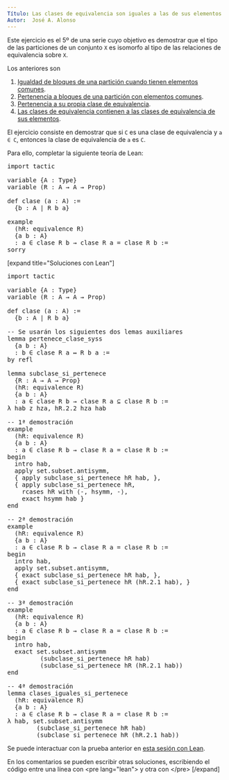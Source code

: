 ```yaml
---
Título: Las clases de equivalencia son iguales a las de sus elementos
Autor:  José A. Alonso
---
```


Este ejercicio es el 5º de una serie cuyo objetivo es demostrar que el tipo de las particiones de un conjunto `X` es isomorfo al tipo de las relaciones de equivalencia sobre `X`.

Los anteriores son
1. [Igualdad de bloques de una partición cuando tienen elementos comunes](https://bit.ly/2YfsvBZ).
2. [Pertenencia a bloques de una partición con elementos comunes](https://bit.ly/3l2onxZ).
3. [Pertenencia a su propia clase de equivalencia](https://bit.ly/3FlVKUy).
4. [Las clases de equivalencia contienen a las clases de equivalencia de sus elementos](https://bit.ly/3uwL1Sd).

El ejercicio consiste en demostrar que si `C` es una clase de equivalencia y `a ∈ C`, entonces la clase de equivalencia de `a` es `C`.

Para ello, completar la siguiente teoría de Lean:

<pre lang="lean">
import tactic

variable {A : Type}
variable (R : A → A → Prop)

def clase (a : A) :=
  {b : A | R b a}

example
  (hR: equivalence R)
  {a b : A}
  : a ∈ clase R b → clase R a = clase R b :=
sorry
</pre>

[expand title="Soluciones con Lean"]

<pre lang="lean">
import tactic

variable {A : Type}
variable (R : A → A → Prop)

def clase (a : A) :=
  {b : A | R b a}

-- Se usarán los siguientes dos lemas auxiliares
lemma pertenece_clase_syss
  {a b : A}
  : b ∈ clase R a ↔ R b a :=
by refl

lemma subclase_si_pertenece
  {R : A → A → Prop}
  (hR: equivalence R)
  {a b : A}
  : a ∈ clase R b → clase R a ⊆ clase R b :=
λ hab z hza, hR.2.2 hza hab

-- 1ª demostración
example
  (hR: equivalence R)
  {a b : A}
  : a ∈ clase R b → clase R a = clase R b :=
begin
  intro hab,
  apply set.subset.antisymm,
  { apply subclase_si_pertenece hR hab, },
  { apply subclase_si_pertenece hR,
    rcases hR with ⟨-, hsymm, -⟩,
    exact hsymm hab }
end

-- 2ª demostración
example
  (hR: equivalence R)
  {a b : A}
  : a ∈ clase R b → clase R a = clase R b :=
begin
  intro hab,
  apply set.subset.antisymm,
  { exact subclase_si_pertenece hR hab, },
  { exact subclase_si_pertenece hR (hR.2.1 hab), }
end

-- 3ª demostración
example
  (hR: equivalence R)
  {a b : A}
  : a ∈ clase R b → clase R a = clase R b :=
begin
  intro hab,
  exact set.subset.antisymm
         (subclase_si_pertenece hR hab)
         (subclase_si_pertenece hR (hR.2.1 hab))
end

-- 4ª demostración
lemma clases_iguales_si_pertenece
  (hR: equivalence R)
  {a b : A}
  : a ∈ clase R b → clase R a = clase R b :=
λ hab, set.subset.antisymm
        (subclase_si_pertenece hR hab)
        (subclase_si_pertenece hR (hR.2.1 hab))
</pre>

Se puede interactuar con la prueba anterior en <a href="https://leanprover-community.github.io/lean-web-editor/#url=https://raw.githubusercontent.com/jaalonso/Calculemus/main/src/Las_clases_de_equivalencia_son_iguales_a_las_de_sus_elementos.lean" rel="noopener noreferrer" target="_blank">esta sesión con Lean</a>.

En los comentarios se pueden escribir otras soluciones, escribiendo el código entre una línea con &#60;pre lang=&quot;lean&quot;&#62; y otra con &#60;/pre&#62;
[/expand]
